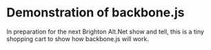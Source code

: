 # Demonstration of backbone.js
In preparation for the next Brighton Alt.Net show and tell, this is a tiny shopping cart
to show how backbone.js will work.